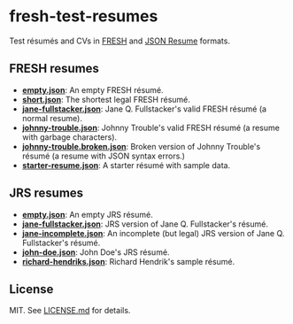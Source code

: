 fresh-test-resumes
==================
Test résumés and CVs in [FRESH][f] and [JSON Resume][jrs] formats.

## FRESH resumes

- [**empty.json**][e]: An empty FRESH résumé.
- [**short.json**][sh]: The shortest legal FRESH résumé.
- [**jane-fullstacker.json**][jq]: Jane Q. Fullstacker's valid FRESH
résumé (a normal resume).
- [**johnny-trouble.json**][jt]: Johnny Trouble's valid FRESH résumé (a
resume with garbage characters).
- [**johnny-trouble.broken.json**][jtb]: Broken version of Johnny Trouble's
résumé (a resume with JSON syntax errors.)
- [**starter-resume.json**][s]: A starter résumé with sample data.

## JRS resumes

- [**empty.json**][e2]: An empty JRS résumé.
- [**jane-fullstacker.json**][jq2]: JRS version of Jane Q. Fullstacker's résumé.
- [**jane-incomplete.json**][jq3]: An incomplete (but legal) JRS version of Jane
Q. Fullstacker's résumé.
- [**john-doe.json**][jdoe]: John Doe's JRS résumé.
- [**richard-hendriks.json**][rh]: Richard Hendrik's sample résumé.

## License

MIT. See [LICENSE.md][lic] for details.

[f]: https://github.com/fresh-standard/fresh-resume-schema
[jrs]: http://jsonresume.org
[e]: https://github.com/fresh-standard/fresh-test-resumes/blob/master/src/fresh/empty.json
[e2]: https://github.com/fresh-standard/fresh-test-resumes/blob/master/src/jrs/empty.json
[jq]: https://github.com/fresh-standard/fresh-test-resumes/blob/master/src/fresh/jane-fullstacker.json
[jq2]: https://github.com/fresh-standard/fresh-test-resumes/blob/master/src/jrs/jane-fullstacker.json
[jq3]: https://github.com/fresh-standard/fresh-test-resumes/blob/master/src/jrs/jane-incomplete.json
[jt]: https://github.com/fresh-standard/fresh-test-resumes/blob/master/src/fresh/johnny-trouble.json
[jtb]: https://github.com/fresh-standard/fresh-test-resumes/blob/master/src/fresh/johnny-trouble.broken.json
[sh]: https://github.com/fresh-standard/fresh-test-resumes/blob/master/src/fresh/short.json
[jdoe]: https://github.com/fresh-standard/fresh-test-resumes/blob/master/src/jrs/john-doe.json
[rh]: https://github.com/fresh-standard/fresh-test-resumes/blob/master/src/jrs/richard-hendriks.json
[s]: https://github.com/fresh-standard/fresh-test-resumes/blob/master/src/fresh/starter-resume.json
[lic]: https://github.com/fluentdesk/fresh-test-resumes/blob/master/LICENSE.md
